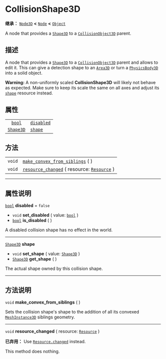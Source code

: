 <!-- ⚠ 请勿编辑本文件 ⚠ -->
<!-- 本文档使用脚本从 WeDot 引擎源码仓库生成。 -->
<!-- 生成脚本：https://github.com/WeDot-Engine/WeDot/tree/4.3/doc/tools/make_md.py； -->
<!-- 原文件：https://github.com/WeDot-Engine/WeDot/tree/4.3/doc/classes/CollisionShape3D.xml。 -->

<div id="_class_collisionshape3d"></div>

# CollisionShape3D

**继承：** [`Node3D`](class_node3d.md) **<** [`Node`](class_node.md) **<** [`Object`](class_object.md)

A node that provides a [`Shape3D`](class_shape3d.md) to a [`CollisionObject3D`](class_collisionobject3d.md) parent.

## 描述

A node that provides a [`Shape3D`](class_shape3d.md) to a [`CollisionObject3D`](class_collisionobject3d.md) parent and allows to edit it. This can give a detection shape to an [`Area3D`](class_area3d.md) or turn a [`PhysicsBody3D`](class_physicsbody3d.md) into a solid object.

 **Warning:** A non-uniformly scaled **CollisionShape3D** will likely not behave as expected. Make sure to keep its scale the same on all axes and adjust its [`shape`](#class_collisionshape3d_property_shape) resource instead.

## 属性

|||
|:-:|:--|
| [`bool`](class_bool.md)       | [`disabled`](#class_collisionshape3d_property_disabled) | ``false`` |
| [`Shape3D`](class_shape3d.md) | [`shape`](#class_collisionshape3d_property_shape)       |           |

## 方法

|||
|:-:|:--|
| `void` | [`make_convex_from_siblings`](class_collisionshape3dmd#class_collisionshape3d_method_make_convex_from_siblings) ( )                         |
| `void` | [`resource_changed`](class_collisionshape3dmd#class_collisionshape3d_method_resource_changed) ( resource: [`Resource`](class_resource.md) ) |

<!-- rst-class:: classref-section-separator -->

---

## 属性说明

<div id="_class_collisionshape3d_property_disabled"></div>

[`bool`](class_bool.md) **disabled** = ``false`` <div id="class_collisionshape3d_property_disabled"></div>

- `void` **set_disabled** ( value: [`bool`](class_bool.md) )
- [`bool`](class_bool.md) **is_disabled** ( )

A disabled collision shape has no effect in the world.

<!-- rst-class:: classref-item-separator -->

---

<div id="_class_collisionshape3d_property_shape"></div>

[`Shape3D`](class_shape3d.md) **shape** <div id="class_collisionshape3d_property_shape"></div>

- `void` **set_shape** ( value: [`Shape3D`](class_shape3d.md) )
- [`Shape3D`](class_shape3d.md) **get_shape** ( )

The actual shape owned by this collision shape.

<!-- rst-class:: classref-section-separator -->

---

## 方法说明

<div id="_class_collisionshape3d_method_make_convex_from_siblings"></div>

`void` **make_convex_from_siblings** ( )<div id="class_collisionshape3d_method_make_convex_from_siblings"></div>

Sets the collision shape's shape to the addition of all its convexed [`MeshInstance3D`](class_meshinstance3d.md) siblings geometry.

<!-- rst-class:: classref-item-separator -->

---

<div id="_class_collisionshape3d_method_resource_changed"></div>

`void` **resource_changed** ( resource: [`Resource`](class_resource.md) )<div id="class_collisionshape3d_method_resource_changed"></div>

**已弃用：** Use [`Resource.changed`](#class_resource_signal_changed) instead.

This method does nothing.

[^virtual]: 本方法通常需要用户覆盖才能生效。
[^const]: 本方法无副作用，不会修改该实例的任何成员变量。
[^vararg]: 本方法除了能接受在此处描述的参数外，还能够继续接受任意数量的参数。
[^constructor]: 本方法用于构造某个类型。
[^static]: 调用本方法无需实例，可直接使用类名进行调用。
[^operator]: 本方法描述的是使用本类型作为左操作数的有效运算符。
[^bitfield]: 这个值是由下列位标志构成位掩码的整数。
[^void]: 无返回值。
